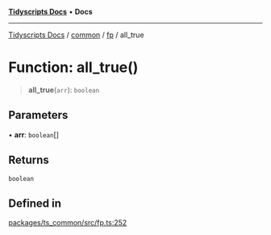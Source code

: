 [**Tidyscripts Docs**](../../../../../README.md) • **Docs**

***

[Tidyscripts Docs](../../../../../globals.md) / [common](../../../README.md) / [fp](../README.md) / all\_true

# Function: all\_true()

> **all\_true**(`arr`): `boolean`

## Parameters

• **arr**: `boolean`[]

## Returns

`boolean`

## Defined in

[packages/ts\_common/src/fp.ts:252](https://github.com/sheunaluko/tidyscripts/blob/master/packages/ts_common/src/fp.ts#L252)
